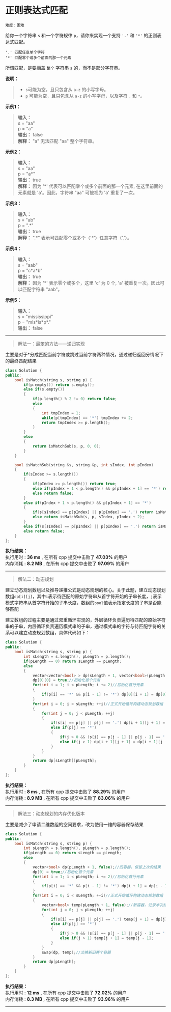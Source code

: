 # 正则表达式匹配 #  
`难度：困难`  

给你一个字符串 `s` 和一个字符规律 `p`，请你来实现一个支持 `'.'` 和 `'*'` 的正则表达式匹配。  
```
'.' 匹配任意单个字符
'*' 匹配零个或多个前面的那一个元素
```  
所谓匹配，是要涵盖 `整个` 字符串 `s` 的，而不是部分字符串。  

**说明：**  
>- `s`可能为空，且只包含从 `a-z` 的小写字母。  
>- `p` 可能为空，且只包含从 `a-z` 的小写字母，以及字符 `.` 和 `*`。  

**示例1：**  
>**输入：**   
s = "aa"  
p = "a"   
>**输出：** false  
>**解释：** "a" 无法匹配 "aa" 整个字符串。  

**示例2：**  
>**输入：**  
s = "aa"  
p = "a*"  
>**输出：** true  
>**解释：** 因为 '*' 代表可以匹配零个或多个前面的那一个元素, 在这里前面的元素就是 'a'。因此，字符串 "aa" 可被视为 'a' 重复了一次。  

**示例3：**  
>**输入：**  
s = "ab"  
p = ".*"  
>**输出：** true    
>**解释：** ".\*" 表示可匹配零个或多个（'\*'）任意字符（'.'）。 

**示例4：**  
>**输入：**  
s = "aab"  
p = "c\*a\*b"  
>**输出：** true    
>**解释：** 因为 '*' 表示零个或多个，这里 'c' 为 0 个, 'a' 被重复一次。因此可以匹配字符串 "aab"。  

**示例5：**  
>**输入：**  
s = "mississippi"  
p = "mis\*is\*p\*."  
>**输出：** false    

---
>解法一：最笨的方法——递归实现  

主要是对于*分成匹配当前字符或跳过当前字符两种情况，通过递归返回分情况下的最终匹配结果
```C++
class Solution {
public:
    bool isMatch(string s, string p) {
        if(p.empty()) return s.empty();
        else if(s.empty())
        {
            if(p.length() % 2 != 0) return false;
            else
            {
                int tmpIndex = 1;
                while(p[tmpIndex] == '*') tmpIndex += 2;
                return tmpIndex >= p.length();
            }
        }
        else
        {
            return isMatchSub(s, p, 0, 0);
        }
    }

    bool isMatchSub(string &s, string &p, int sIndex, int pIndex)
    {
        if(sIndex >= s.length())
        {
            if(pIndex >= p.length()) return true;
            else if(pIndex + 1 < p.length() && p[pIndex + 1] == '*') return isMatchSub(s, p, sIndex, pIndex + 2);
            else return false;
        }
        else if(pIndex + 1 < p.length() && p[pIndex + 1] == '*')
        {
            if(s[sIndex] == p[pIndex] || p[pIndex] == '.') return isMatchSub(s, p, sIndex + 1, pIndex) || isMatchSub(s, p, sIndex, pIndex + 2);
            else return isMatchSub(s, p, sIndex, pIndex + 2);
        }
        else if(s[sIndex] == p[pIndex] || p[pIndex] == '.') return isMatchSub(s, p, sIndex + 1, pIndex + 1);
        else return false;
    }
};
```  

**执行结果：**  
执行用时 : **36 ms** , 在所有 cpp 提交中击败了 **47.03%** 的用户  
内存消耗 : **8.2 MB** , 在所有 cpp 提交中击败了 **97.09%** 的用户  

---  
>解法二：动态规划  

建立动态规划数组以及推导递推公式是动态规划的核心。关于此题，建立动态规划数组`dp[i][j]`，其中`i`表示待匹配的原始字符串从首字符开始的子串长度，`j`表示模式字符串从首字符开始的子串长度，数组的`bool`值表示指定长度的子串是否能够匹配  

建立数组的过程主要是通过双重循环实现的，外层循环负责遍历待匹配的原始字符串的子串，内层循环负责遍历模式串的子串，通过模式串的字符与待匹配字符的关系可以建立动态规划数组，具体代码如下：  
```C++
class Solution {
public:
    bool isMatch(string s, string p) {
        int sLength = s.length(), pLength = p.length();
        if(pLength == 0) return sLength == pLength;
        else
        {
            vector<vector<bool> > dp(sLength + 1, vector<bool>(pLength + 1, false));
            dp[0][0] = true;//初始化首个元素
            for(int i = 1; i < pLength; i += 2)//初始化首行元素
            {
                if(p[i] == '*' && p[i - 1] != '*') dp[0][i + 1] = dp[0][i - 1];
            }
            for(int i = 0; i < sLength; ++i)//正式开始循环构建动态规划数组
            {
                for(int j = 0; j < pLength; ++j)
                {
                    if(s[i] == p[j] || p[j] == '.') dp[i + 1][j + 1] = dp[i][j];//字符匹配上的情况
                    else if(p[j] == '*')
                    {
                        if(j > 0 && (s[i] == p[j - 1] || p[j - 1] == '.')) dp[i + 1][j + 1] = (dp[i][j] || dp[i + 1][j - 1] || dp[i][j + 1]);//分成三种并列情况，分别为匹配并删除字符、直接删除字符以及匹配并保留字符
                        else if(j > 1) dp[i + 1][j + 1] = dp[i + 1][j - 1];//直接删除字符
                    }
                }
            }
            return dp[sLength][pLength];
        }
    }
};
```  

**执行结果：**  
执行用时 : **8 ms** , 在所有 cpp 提交中击败了 **88.29%** 的用户  
内存消耗 : **8.9 MB** , 在所有 cpp 提交中击败了 **83.06%** 的用户  

---  
>解法三：动态规划的内存优化版本  

主要是减少了申请二维数组的空间要求，改为使用一维的容器保存结果  
```C++
class Solution {
public:
    bool isMatch(string s, string p) {
        int sLength = s.length(), pLength = p.length();
        if(pLength == 0) return sLength == pLength;
        else
        {
            vector<bool> dp(pLength + 1, false);//旧容器，保留上次的结果
            dp[0] = true;//初始化首个元素
            for(int i = 1; i < pLength; i += 2)//初始化首行元素
            {
                if(p[i] == '*' && p[i - 1] != '*') dp[i + 1] = dp[i - 1];
            }
            for(int i = 0; i < sLength; ++i)//正式开始循环构建动态规划数组
            {
                vector<bool> temp(pLength + 1, false);//新容器，记录本次结果
                for(int j = 0; j < pLength; ++j)
                {
                    if(s[i] == p[j] || p[j] == '.') temp[j + 1] = dp[j];
                    else if(p[j] == '*')
                    {
                        if(j > 0 && (s[i] == p[j - 1] || p[j - 1] == '.')) temp[j + 1] = (dp[j] || temp[j - 1] || dp[j + 1]);
                        else if(j > 1) temp[j + 1] = temp[j - 1];
                    }
                }
                swap(dp, temp);//交换新旧两个容器
            }
            return dp[pLength];
        }
    }
};
```  

**执行结果：**  
执行用时 : **12 ms** , 在所有 cpp 提交中击败了 **72.02%** 的用户  
内存消耗 : **8.3 MB** , 在所有 cpp 提交中击败了 **93.96%** 的用户  

---  